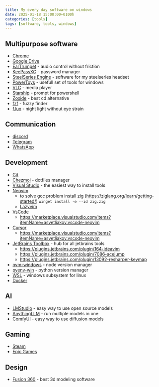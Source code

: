 ```yaml
---
title: My every day software on windows
date: 2025-01-18 15:00:00+0100h
categories: [tools]
tags: [software, tools, windows]
---
```


## Multipurpose software
- [Chrome](https://www.google.com/intl/pl_pl/chrome/)
- [Google Drive](https://support.google.com/a/users/answer/13022292?hl=pl)
- [EarTrumpet](https://apps.microsoft.com/detail/9nblggh516xp) - audio control without friction
- [KeePassXC](https://keepassxc.org/) - password manager
- [SteelSeries Engine](https://steelseries.com/gg/engine) - software for my steelseries headset
- [PowerToys](https://learn.microsoft.com/en-us/windows/powertoys/) - usefull set of tools for windows
- [VLC](https://www.videolan.org/vlc/) - media player
- [Starship](https://github.com/starship/starship) - prompt for powershell
- [Zoxide](https://github.com/ajeetdsouza/zoxide) - best cd alternative
- [fzf](https://github.com/junegunn/fzf) - fuzzy finder
- [f.lux](https://justgetflux.com/) - night light without eye strain

## Communication
- [discord](https://discord.com/)
- [Telegram](https://desktop.telegram.org/)
- [WhatsApp](https://www.whatsapp.com/)

## Development
- [Git](https://git-scm.com/)
- [Chezmoi](https://www.chezmoi.io/) - dotfiles manager
- [Visual Studio](https://visualstudio.microsoft.com/) - the easiest way to install tools
- [Neovim](https://neovim.io/)
    - to solve gcc problem install zig (https://ziglang.org/learn/getting-started/) `winget install -e --id zig.zig`
    - [Lazyvim](https://www.lazyvim.org/)
- [VsCode](https://code.visualstudio.com/)
   - https://marketplace.visualstudio.com/items?itemName=asvetliakov.vscode-neovim
- [Cursor](https://www.cursor.com/)
   - https://marketplace.visualstudio.com/items?itemName=asvetliakov.vscode-neovim
- [JetBrains Toolbox](https://www.jetbrains.com/toolbox-app/) - hub for all jetbrains tools
   - https://plugins.jetbrains.com/plugin/164-ideavim
   - https://plugins.jetbrains.com/plugin/7086-acejump
   - https://plugins.jetbrains.com/plugin/13092-resharper-keymap
- [nvm-windows](https://github.com/coreybutler/nvm-windows) - node version manager
- [pyenv-win](https://github.com/pyenv-win/pyenv-win) - python version manager
- [WSL](https://docs.microsoft.com/en-us/windows/wsl/install) - windows subsystem for linux
- [Docker](https://www.docker.com/)


## AI
- [LMStudio](https://lmstudio.ai/) - easy way to use open source models
- [AnythingLLM](https://anythingllm.com/) - run multiple models in one
- [ComfyUI](https://github.com/comfyanonymous/ComfyUI) - easy way to use diffusion models

## Gaming
- [Steam](https://store.steampowered.com/)
- [Epic Games](https://store.epicgames.com/en-US/)

## Design
- [Fusion 360](https://www.autodesk.com/products/fusion-360/personal) - best 3d modeling software
